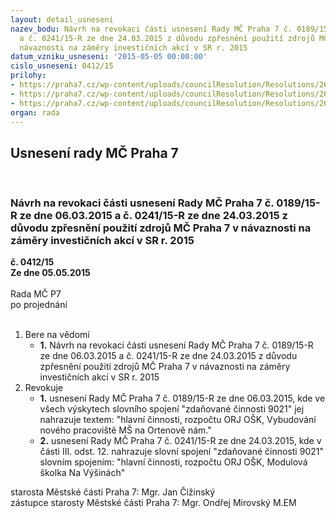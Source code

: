 ```yaml
---
layout: detail_usneseni
nazev_bodu: Návrh na revokaci části usnesení Rady MČ Praha 7 č. 0189/15-R ze dne 06.03.2015
  a č. 0241/15-R ze dne 24.03.2015 z důvodu zpřesnění použití zdrojů MČ Praha 7 v
  návaznosti na záměry investičních akcí v SR r. 2015
datum_vzniku_usneseni: '2015-05-05 00:00:00'
cislo_usneseni: 0412/15
prilohy:
- https://praha7.cz/wp-content/uploads/councilResolution/Resolutions/26437/26-15-priloha_01_revdotobjvhc.doc
- https://praha7.cz/wp-content/uploads/councilResolution/Resolutions/26437/26-15-priloha_02_revdotobjvhc.doc
- https://praha7.cz/wp-content/uploads/councilResolution/Resolutions/26437/26-15-priloha_03_revdotobjvhc.doc
organ: rada
---
```

<div id="ucUsn_pList" class="usn">
	<span><h2>Usnesení rady MČ Praha 7 </h2>
<br></span><div class="standBody">
<span><h3>Návrh na revokaci části usnesení Rady MČ Praha 7 č. 0189/15-R ze dne 06.03.2015 a č. 0241/15-R ze dne 24.03.2015 z důvodu zpřesnění použití zdrojů MČ Praha 7 v návaznosti na záměry investičních akcí v SR r. 2015</h3></span><div class="center">
		<strong>č. 0412/15</strong><br>
	</div>
<div class="center">
		<strong>Ze dne 05.05.2015</strong><br><br>
	</div>Rada MČ P7<br> po projednání<br><br><ol>
<li>Bere na vědomí<ul><li>
<strong>1.</strong> Návrh na revokaci části usnesení Rady MČ Praha 7 č. 0189/15-R ze dne 06.03.2015 a č. 0241/15-R ze dne 24.03.2015 z důvodu zpřesnění použití zdrojů MČ Praha 7 v návaznosti na záměry investičních akcí v SR r. 2015</li></ul>
</li>
<li>Revokuje<ul>
<li>
<strong>1.</strong> usnesení Rady MČ Praha 7 č. 0189/15-R ze dne 06.03.2015, kde ve všech výskytech slovního spojení "zdaňované činnosti 9021" jej nahrazuje textem: "hlavní činnosti, rozpočtu ORJ OŠK, Vybudování nového pracoviště MŠ na Ortenově nám."</li>
<li>
<strong>2.</strong> usnesení Rady MČ Praha 7 č. 0241/15-R ze dne 24.03.2015, kde v části III. odst. 12. nahrazuje slovní spojení "zdaňované činnosti 9021" slovním spojením:  "hlavní činnosti, rozpočtu ORJ OŠK, Modulová školka Na Výšinách"</li>
</ul>
</li>
</ol>starosta Městské části Praha 7: Mgr. Jan Čižinský<br>zástupce starosty Městské části Praha 7: Mgr. Ondřej Mirovský M.EM 
</div>
</div>
